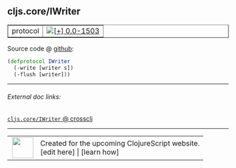 ## cljs.core/IWriter



 <table border="1">
<tr>
<td>protocol</td>
<td><a href="https://github.com/cljsinfo/cljs-api-docs/tree/0.0-1503"><img valign="middle" alt="[+] 0.0-1503" title="Added in 0.0-1503" src="https://img.shields.io/badge/+-0.0--1503-lightgrey.svg"></a> </td>
</tr>
</table>









Source code @ [github](https://github.com/clojure/clojurescript/blob/r1886/src/cljs/cljs/core.cljs#L295-L297):

```clj
(defprotocol IWriter
  (-write [writer s])
  (-flush [writer]))
```

<!--
Repo - tag - source tree - lines:

 <pre>
clojurescript @ r1886
└── src
    └── cljs
        └── cljs
            └── <ins>[core.cljs:295-297](https://github.com/clojure/clojurescript/blob/r1886/src/cljs/cljs/core.cljs#L295-L297)</ins>
</pre>

-->

---



###### External doc links:

[`cljs.core/IWriter` @ crossclj](http://crossclj.info/fun/cljs.core.cljs/IWriter.html)<br>

---

 <table>
<tr><td>
<img valign="middle" align="right" width="48px" src="http://i.imgur.com/Hi20huC.png">
</td><td>
Created for the upcoming ClojureScript website.<br>
[edit here] | [learn how]
</td></tr></table>

[edit here]:https://github.com/cljsinfo/cljs-api-docs/blob/master/cljsdoc/cljs.core_IWriter.cljsdoc
[learn how]:https://github.com/cljsinfo/cljs-api-docs/wiki/cljsdoc-files

<!--

This information was too distracting to show to readers, but I'll leave it
commented here since it is helpful to:

- pretty-print the data used to generate this document
- and show how to retrieve that data



The API data for this symbol:

```clj
{:ns "cljs.core",
 :name "IWriter",
 :type "protocol",
 :full-name-encode "cljs.core_IWriter",
 :source {:code "(defprotocol IWriter\n  (-write [writer s])\n  (-flush [writer]))",
          :title "Source code",
          :repo "clojurescript",
          :tag "r1886",
          :filename "src/cljs/cljs/core.cljs",
          :lines [295 297]},
 :methods [{:name "-write", :signature ["[writer s]"], :docstring nil}
           {:name "-flush", :signature ["[writer]"], :docstring nil}],
 :full-name "cljs.core/IWriter",
 :history [["+" "0.0-1503"]]}

```

Retrieve the API data for this symbol:

```clj
;; from Clojure REPL
(require '[clojure.edn :as edn])
(-> (slurp "https://raw.githubusercontent.com/cljsinfo/cljs-api-docs/catalog/cljs-api.edn")
    (edn/read-string)
    (get-in [:symbols "cljs.core/IWriter"]))
```

-->
